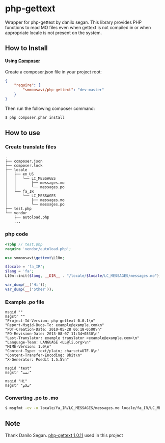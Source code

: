 # php-gettext

Wrapper for php-gettext by danilo segan. This library provides PHP functions to read MO files even when gettext is not compiled in or when appropriate locale is not present on the system.

## How to Install

#### Using [Composer](http://getcomposer.org/)

Create a composer.json file in your project root:

```json
{
    "require": {
        "smmoosavi/php-gettext": "dev-master"
    }
}
```

Then run the following composer command:

```bash
$ php composer.phar install
```


## How to use

### Create translate files

```
.
├── composer.json
├── composer.lock
├── locale
│   ├── en_US
│   │   └── LC_MESSAGES
│   │       ├── messages.mo
│   │       └── messages.po
│   └── fa_IR
│       └── LC_MESSAGES
│           ├── messages.mo
│           └── messages.po
├── test.php
└── vendor
    ├── autoload.php
    ...
```


### php code


```php
<?php // test.php
require 'vendor/autoload.php';

use smmoosavi\gettext\L10n;

$locale = 'fa_IR';
$lang = 'fa';
L10n::init($lang, __DIR__ . "/locale/$locale/LC_MESSAGES/messages.mo");

var_dump(__('Hi'));
var_dump(__('other'));
```
### Example .po file

```
msgid ""
msgstr ""
"Project-Id-Version: php-gettext 0.0.1\n"
"Report-Msgid-Bugs-To: example@example.com\n"
"POT-Creation-Date: 2010-05-28 06:18-0500\n"
"PO-Revision-Date: 2013-08-07 11:34+0330\n"
"Last-Translator: example translator <example@example.com>\n"
"Language-Team: LANGUAGE <LL@li.org>\n"
"MIME-Version: 1.0\n"
"Content-Type: text/plain; charset=UTF-8\n"
"Content-Transfer-Encoding: 8bit\n"
"X-Generator: Poedit 1.5.5\n"

msgid "test"
msgstr "تست"

msgid "Hi"
msgstr "سلام"
```


### Converting .po to .mo

```bash
$ msgfmt -cv -o locale/fa_IR/LC_MESSAGES/messages.mo locale/fa_IR/LC_MESSAGES/messages.po
```

## Note

Thank Danilo Segan. [php-gettext 1.0.11](https://launchpad.net/php-gettext/trunk/1.0.11) used in this project
